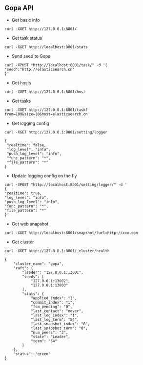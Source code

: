 
## Gopa API


* Get basic info

```
curl -XGET http://127.0.0.1:8001/
```

* Get task status

```
curl -XGET http://localhost:8001/stats
```

* Send seed to Gopa

```
curl -XPOST "http://localhost:8001/task/" -d '{
"seed":"http://elasticsearch.cn"
}' 
```

* Get hosts

```
curl -XGET http://127.0.0.1:8001/host
```


* Get tasks

```
curl -XGET http://127.0.0.1:8001/task?from=100&size=10&host=elasticsearch.cn

```


* Get logging config

```
curl -XGET http://127.0.0.1:8001/setting/logger
```

```
{
 "realtime": false,
 "log_level": "info",
 "push_log_level": "info",
 "func_pattern": "*",
 "file_pattern": "*"
}
```

    
* Update logging config on the fly

```
curl -XPOST "http://localhost:8001/setting/logger/" -d '
{
"realtime": true,
"log_level": "info",
"push_log_level": "info",
"func_pattern": "*",
"file_pattern": "*"
}' 
```

* Get web snapshot

``` 
curl -XGET http://localhost:8001/snapshot/?url=http://xxx.com 
```


* Get cluster
``` 
curl -XGET http://127.0.0.1:8001/_cluster/health 
```
```
{
	"cluster_name": "gopa",
	"raft": {
		"leader": "127.0.0.1:13001",
		"seeds": [
			"127.0.0.1:13002",
			"127.0.0.1:13003"
		],
		"stats": {
			"applied_index": "1",
			"commit_index": "1",
			"fsm_pending": "0",
			"last_contact": "never",
			"last_log_index": "1",
			"last_log_term": "54",
			"last_snapshot_index": "0",
			"last_snapshot_term": "0",
			"num_peers": "2",
			"state": "Leader",
			"term": "54"
		}
	},
	"status": "green"
}
```
